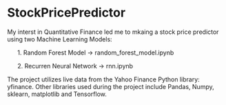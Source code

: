 # StockPricePredictor
<p>My interst in Quantitative Finance led me to mkaing a stock price predictor using two Machine Learning Models:
    <ul>1. Random Forest Model -> random_forest_model.ipynb</ul>
    <ul>2. Recurren Neural Network -> rnn.ipynb</ul>

<p>The project utilizes live data from the Yahoo Finance Python library: yfinance. Other libraries used during the project include Pandas, Numpy, sklearn, matplotlib and Tensorflow.</p>

